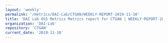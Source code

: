 ```yaml
---
layout: 'weekly'
permalink: '/metrics/DAI-Lab/CTGAN/WEEKLY-REPORT-2019-11-10'
title: 'DAI Lab OSS Metrics Metrics report for CTGAN | WEEKLY-REPORT-2019-11-10'
organization: 'DAI-Lab'
repository: 'CTGAN'
current_date: '2019-11-10'
---
```

